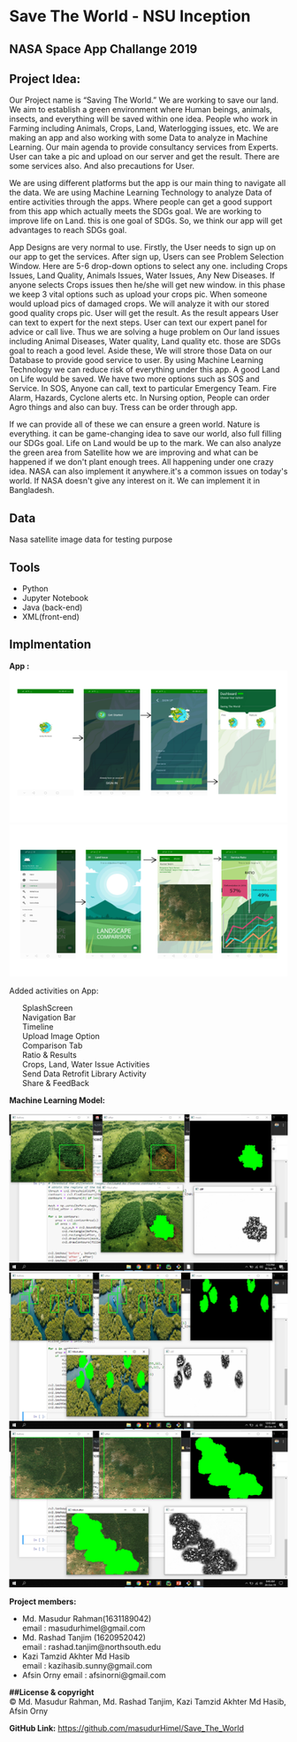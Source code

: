 # Save The World - NSU Inception

<h2>NASA Space App Challange 2019</h2>

<h2>Project Idea:</h2> 


<p>Our Project name is “Saving The World.” We are working to save our land. We aim to establish a green environment where Human beings, animals, insects, and everything will be saved within one idea. People who work in Farming including Animals, Crops, Land, Waterlogging issues, etc. 
We are making an app and also working with some Data to analyze in Machine Learning. Our main agenda to provide consultancy services from Experts. User can take a pic and upload on our server and get the result. There are some services also. And also precautions for User. </p>

<p>We are using different platforms but the app is our main thing to navigate all the data. We are using Machine Learning Technology to analyze Data of entire activities through the apps. Where people can get a good support from this app which actually meets the SDGs goal. We are working to improve life on Land. this is one goal of SDGs. So, we think our app will get advantages to reach SDGs goal. </p>

<p>App Designs are very normal to use. Firstly, the User needs to sign up on our app to get the services. After sign up, Users can see Problem Selection Window. Here are 5-6 drop-down options to select any one. including Crops Issues, Land Quality, Animals Issues, Water Issues, Any New Diseases. If anyone selects Crops issues then he/she will get new window. in this phase we keep 3 vital options such as upload your crops pic. When someone would upload pics of damaged crops. We will analyze it with our stored good quality crops pic. User will get the result. As the result appears User can text to expert for the next steps. User can text our expert panel for advice or call live. Thus we are solving a huge problem on Our land issues including Animal Diseases, Water quality, Land quality etc. those are SDGs goal to reach a good level. Aside these, We will strore those Data on our Database to provide good service to user. By using Machine Learning Technology we can reduce risk of everything under this app. A good Land on Life would be saved. We have two more options such as SOS and Service. In SOS, Anyone can call, text to particular Emergency Team. Fire Alarm, Hazards, Cyclone alerts etc. In Nursing option, People can order Agro things and also can buy. Tress can be order through app.</p>

<p>If we can provide all of these we can ensure a green world. Nature is everything. it can be game-changing idea to save our world, also full filling our SDGs goal. Life on Land would be up to the mark. We can also analyze the green area from Satellite how we are improving and what can be happened if we don't plant enough trees. All happening under one crazy idea. NASA can also implement it anywhere.it's a common issues on today's world. If NASA doesn't give any interest on it. We can implement it in Bangladesh.</p>
<h2>Data</h2>
Nasa satellite image data for testing purpose<br>
<h2>Tools</h2>
<ul>
  <li>Python</li>
  <li>Jupyter Notebook</li>
  <li>Java (back-end)</li>
  <li>XML(front-end)</li>
</ul>

<h2>Implmentation</h2>
<b>App :</b><br>
<img src="/Resources/readme_2.png" width = "1000px">
<img src="/Resources/readme_3.png" width = "1000px">


Added activities on App:<br>
<ul>
    SplashScreen<br>
    Navigation Bar<br>
    Timeline<br>
    Upload Image Option<br>
    Comparison Tab<br>
    Ratio & Results<br>
    Crops, Land, Water Issue Activities<br>
    Send Data Retrofit Library Activity <br>
    Share & FeedBack<br>
    
</ul>

<b>Machine Learning Model:</b> <br><br>
![](Resources/ML_model.png)
![](Resources/Before_After_3.png)
![](Resources/Before_After_1.png)

<b>Project members:</b>
<ul>
<li>
Md. Masudur Rahman(1631189042)<br>
email : masudurhimel@gmail.com
</li>
<li>
Md. Rashad Tanjim (1620952042)<br>	
email : rashad.tanjim@northsouth.edu
</li>
<li>
Kazi Tamzid Akhter Md Hasib<br>
email : kazihasib.sunny@gmail.com
</li>
 <li>
Afsin Orny 
email : afsinorni@gmail.com
</li>
</ul>

<b>##License & copyright</b><br>
© Md. Masudur Rahman, Md. Rashad Tanjim, Kazi Tamzid Akhter Md Hasib, Afsin Orny<br>

<b>GitHub Link:</b> <a>https://github.com/masudurHimel/Save_The_World</a>
